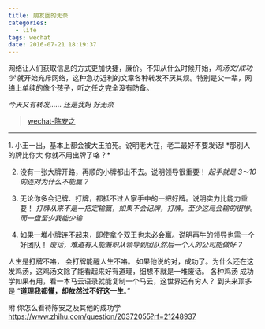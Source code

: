 ```yaml
---
title: 朋友圈的无奈
categories:
  - life
tags: wechat
date: 2016-07-21 18:19:37
---
```


网络让人们获取信息的方式更加快捷，廉价。不知从什么时候开始，*鸡汤文/成功学* 就开始充斥网络，这种急功近利的文章各种转发不厌其烦。特别是父一辈，网络上单纯的像个孩子，听之任之完全没有防备。

*今天又有转发…… 还是我妈 好无奈*



>[wechat-陈安之](http://mp.weixin.qq.com/s?__biz=MjM5MDQzOTIwMw==&mid=2650145108&idx=2&sn=fc8c414b197795319b97d7f9962e4bc3&scene=1&srcid=0627uAYVHgKvhsOYMggS55I1&from=singlemessage&isappinstalled=0#wechat_redirect)


<!-- more -->

<hr>
1. 小王一出，基本上都会被大王拍死。说明老大在，老二最好不要发话!
*那别人的牌比你大 你就不用出牌了咯？*

2. 没有一张大牌开路，再顺的小牌都出不去。说明领导很重要！
*起手就是 3～10 的连对为什么不能赢？*

3. 无论你多会记牌、打牌，都抵不过人家手中的一把好牌。说明实力比能力重要！
*打牌从来不是一把定输赢，如果不会记牌，打牌。至少这局会输的很惨。而一盘至少我能少输*

4. 如果一堆小牌连不起来，即使拿个双王也未必会赢。说明再牛的领导也需一个好团队！
*废话，难道有人能兼职从领导到团队然后一个人的公司能做好？*



人生是打牌不咯， 会打牌能醒人生不咯。 
如果他说的对，成功了。为什么还在这发鸡汤，这鸡汤文除了能看起来好有道理，细想不就是一堆废话。
各种鸡汤 成功学如果有用，看一本马云语录就能复制一个马云，这世界还有穷人？
到头来顶多是 “**道理我都懂，却依然过不好这一生**。”


附
你怎么看待陈安之及其他的成功学
https://www.zhihu.com/question/20372055?rf=21248937

